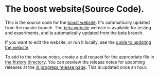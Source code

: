 # The boost website(Source Code).

This is the source code for the [boost website](http://www.boost.org).
It's automatically updated from the master branch.
The [beta website](https://beta.boost.org) website is available for
testing and experiments, and is automatically updated from the beta branch.

If you want to edit the website, or run it locally, see the
[guide to updating the website](https://www.boost.org/development/website_updating.html).

To add to the release notes, create a pull request for the appropriate file in
[the history directory](https://github.com/boostorg/website/tree/master/feed/history).
You can preview the release notes for upcoming releases at the
[in progress release page](https://www.boost.org/users/history/in_progress.html).
This is updated once an hour.
